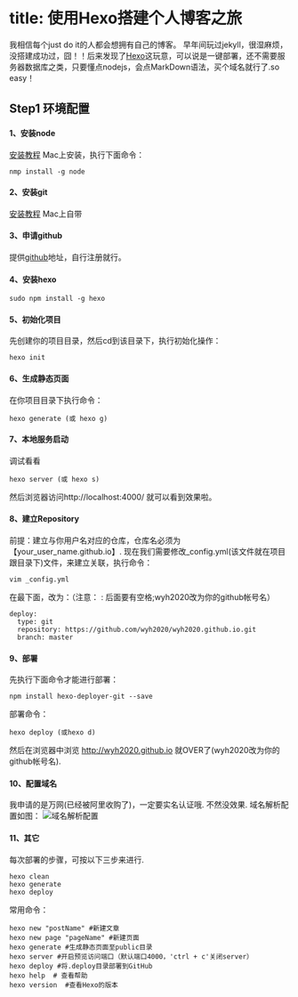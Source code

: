 # title: 使用Hexo搭建个人博客之旅

我相信每个just do it的人都会想拥有自己的博客。
早年间玩过jekyll，很湿麻烦，没搭建成功过，囧！！后来发现了[Hexo](http://theme-next.iissnan.com/)这玩意，可以说是一键部署，还不需要服务器数据库之类，只要懂点nodejs，会点MarkDown语法，买个域名就行了.so easy！    


## Step1 环境配置    

#### 1、安装node
[安装教程](http://www.runoob.com/nodejs/nodejs-install-setup.html)
Mac上安装，执行下面命令：
```
nmp install -g node
```

#### 2、安装git
[安装教程](https://git-scm.com/book/zh/v2/%E8%B5%B7%E6%AD%A5-%E5%AE%89%E8%A3%85-Git)
Mac上自带

#### 3、申请github
提供[github](https://github.com/)地址，自行注册就行。

#### 4、安装hexo
```
sudo npm install -g hexo
```

#### 5、初始化项目
先创建你的项目目录，然后cd到该目录下，执行初始化操作：
```
hexo init
```

#### 6、生成静态页面
在你项目目录下执行命令：
```
hexo generate (或 hexo g)
```

#### 7、本地服务启动
调试看看
```
hexo server (或 hexo s)
```
然后浏览器访问http://localhost:4000/ 就可以看到效果啦。

#### 8、建立Repository
前提：建立与你用户名对应的仓库，仓库名必须为【your_user_name.github.io】.
现在我们需要修改_config.yml(该文件就在项目跟目录下)文件，来建立关联，执行命令：
```
vim _config.yml
```
在最下面，改为：（注意： : 后面要有空格;wyh2020改为你的github帐号名）
```
deploy:
  type: git
  repository: https://github.com/wyh2020/wyh2020.github.io.git
  branch: master
```

#### 9、部署
先执行下面命令才能进行部署：
```
npm install hexo-deployer-git --save
```
部署命令：
```
hexo deploy (或hexo d)
```
然后在浏览器中浏览 http://wyh2020.github.io 就OVER了(wyh2020改为你的github帐号名).
#### 10、配置域名
我申请的是万网(已经被阿里收购了)，一定要实名认证哦. 不然没效果.
域名解析配置如图：
![域名解析配置](http://wyh2020.com/uploads/%E5%9F%9F%E5%90%8D%E8%A7%A3%E6%9E%90%E6%88%AA%E5%9B%BE.jpg)

#### 11、其它
每次部署的步骤，可按以下三步来进行.
```
hexo clean
hexo generate
hexo deploy
```
常用命令：
```
hexo new "postName" #新建文章
hexo new page "pageName" #新建页面
hexo generate #生成静态页面至public目录
hexo server #开启预览访问端口（默认端口4000，'ctrl + c'关闭server）
hexo deploy #将.deploy目录部署到GitHub
hexo help  # 查看帮助
hexo version  #查看Hexo的版本
```




